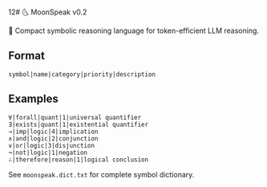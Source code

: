 12# 🌜 MoonSpeak v0.2

🔮 Compact symbolic reasoning language for token-efficient LLM reasoning.

## Format

```
symbol|name|category|priority|description
```

## Examples

```
∀|forall|quant|1|universal quantifier
∃|exists|quant|1|existential quantifier
→|imp|logic|4|implication
∧|and|logic|2|conjunction
∨|or|logic|3|disjunction
¬|not|logic|1|negation
∴|therefore|reason|1|logical conclusion
```

See `moonspeak.dict.txt` for complete symbol dictionary.
